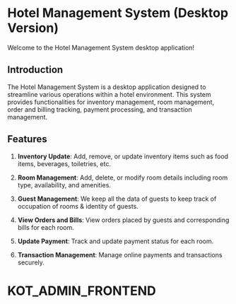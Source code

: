 # Hotel Management System (Desktop Version)

Welcome to the Hotel Management System desktop application!

## Introduction

The Hotel Management System is a desktop application designed to streamline various operations within a hotel environment. This system provides functionalities for inventory management, room management, order and billing tracking, payment processing, and transaction management.

## Features

1. **Inventory Update**: Add, remove, or update inventory items such as food items, beverages, toiletries, etc.

2. **Room Management**: Add, delete, or modify room details including room type, availability, and amenities.

2. **Guest Management**: We keep all the data of guests to keep track of occupation of rooms & identity of guests. 

3. **View Orders and Bills**: View orders placed by guests and corresponding bills for each room.

4. **Update Payment**: Track and update payment status for each room.

5. **Transaction Management**: Manage online payments and transactions securely.


# KOT_ADMIN_FRONTEND
